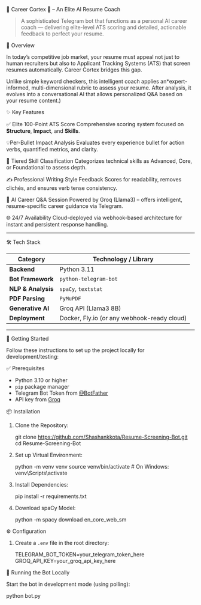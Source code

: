 
🚀 Career Cortex 🤖 – An Elite AI Resume Coach


> A sophisticated Telegram bot that functions as a personal AI career coach — delivering elite-level ATS scoring and detailed, actionable feedback to perfect your resume.


🌟 Overview

In today’s competitive job market, your resume must appeal not just to human recruiters but also to Applicant Tracking Systems (ATS) that screen resumes automatically. Career Cortex bridges this gap.

Unlike simple keyword checkers, this intelligent coach applies an*expert-informed, multi-dimensional rubric to assess your resume. After analysis, it evolves into a conversational AI that allows personalized Q\&A based on your resume content.)

✨ Key Features

 ✅ Elite 100-Point ATS Score
  Comprehensive scoring system focused on **Structure**, **Impact**, and **Skills**.

 💡Per-Bullet Impact Analysis
  Evaluates every experience bullet for action verbs, quantified metrics, and clarity.

 🧠 Tiered Skill Classification
  Categorizes technical skills as Advanced, Core, or Foundational to assess depth.

 ✍️ Professional Writing Style Feedback
  Scores for readability, removes clichés, and ensures verb tense consistency.

 🤖 AI Career Q\&A Session
  Powered by Groq (Llama3) – offers intelligent, resume-specific career guidance via Telegram.

 🌐 24/7 Availability
  Cloud-deployed via webhook-based architecture for instant and persistent response handling.

---
 🛠️ Tech Stack

| Category           | Technology / Library                        |
| ------------------ | ------------------------------------------- |
| **Backend**        | Python 3.11                                 |
| **Bot Framework**  | `python-telegram-bot`                       |
| **NLP & Analysis** | `spaCy`, `textstat`                         |
| **PDF Parsing**    | `PyMuPDF`                                   |
| **Generative AI**  | Groq API (Llama3 8B)                        |
| **Deployment**     | Docker, Fly.io (or any webhook-ready cloud) |

---

 🚀 Getting Started

Follow these instructions to set up the project locally for development/testing:

✅ Prerequisites

* Python 3.10 or higher
* `pip` package manager
* Telegram Bot Token from [@BotFather](https://t.me/BotFather)
* API key from [Groq](https://groq.com/)



📦 Installation

1. Clone the Repository:

   git clone https://github.com/Shashankkota/Resume-Screening-Bot.git
   cd Resume-Screening-Bot
   

2. Set up Virtual Environment:

   python -m venv venv
   source venv/bin/activate  # On Windows: venv\Scripts\activate


3. Install Dependencies:

   pip install -r requirements.txt

4. Download spaCy Model:

   python -m spacy download en_core_web_sm



⚙️ Configuration

1. Create a `.env` file in the root directory:

   TELEGRAM_BOT_TOKEN=your_telegram_token_here
   GROQ_API_KEY=your_groq_api_key_here

🧪 Running the Bot Locally

Start the bot in development mode (using polling):

python bot.py
